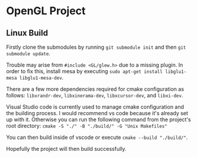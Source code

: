 # OpenGL Project

## Linux Build

Firstly clone the submodules by running `git submodule init` and then `git submodule update`.

Trouble may arise from `#include <GL/glew.h>` due to a missing plugin. In order to fix this, install mesa by executing `sudo apt-get install libglu1-mesa libglu1-mesa-dev`.

There are a few more dependencies required for cmake configuration as follows: `libxrandr-dev`, `libxinerama-dev`, `libxcursor-dev`, and `libxi-dev`.

Visual Studio code is currently used to manage cmake configuration and the building process. I would recommend vs code because it's already set up with it. Otherwise you can run the following command from the project's root directory: `cmake -S "./" -B "./build/" -G "Unix Makefiles"`

You can then build inside of vscode or execute `cmake --build "./build/"`.

Hopefully the project will then build successfully.
